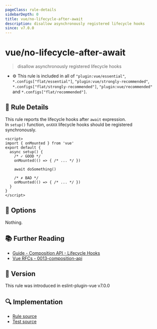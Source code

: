 ```yaml
---
pageClass: rule-details
sidebarDepth: 0
title: vue/no-lifecycle-after-await
description: disallow asynchronously registered lifecycle hooks
since: v7.0.0
---
```


# vue/no-lifecycle-after-await

> disallow asynchronously registered lifecycle hooks

- :gear: This rule is included in all of `"plugin:vue/essential"`, `*.configs["flat/essential"]`, `"plugin:vue/strongly-recommended"`, `*.configs["flat/strongly-recommended"]`, `"plugin:vue/recommended"` and `*.configs["flat/recommended"]`.

## :book: Rule Details

This rule reports the lifecycle hooks after `await` expression.  
In `setup()` function, `onXXX` lifecycle hooks should be registered synchronously.

<eslint-code-block :rules="{'vue/no-lifecycle-after-await': ['error']}">

```vue
<script>
import { onMounted } from 'vue'
export default {
  async setup() {
    /* ✓ GOOD */
    onMounted(() => { /* ... */ })

    await doSomething()

    /* ✗ BAD */
    onMounted(() => { /* ... */ })
  }
}
</script>
```

</eslint-code-block>

## :wrench: Options

Nothing.

## :books: Further Reading

- [Guide - Composition API - Lifecycle Hooks](https://vuejs.org/api/composition-api-lifecycle.html)
- [Vue RFCs - 0013-composition-api](https://github.com/vuejs/rfcs/blob/master/active-rfcs/0013-composition-api.md)

## :rocket: Version

This rule was introduced in eslint-plugin-vue v7.0.0

## :mag: Implementation

- [Rule source](https://github.com/vuejs/eslint-plugin-vue/blob/master/lib/rules/no-lifecycle-after-await.js)
- [Test source](https://github.com/vuejs/eslint-plugin-vue/blob/master/tests/lib/rules/no-lifecycle-after-await.js)
